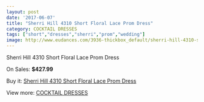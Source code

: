 ```yaml
---
layout: post
date: '2017-06-07'
title: "Sherri Hill 4310 Short Floral Lace Prom Dress"
category: COCKTAIL DRESSES
tags: ["short","dresses","sherri","prom","wedding"]
image: http://www.eudances.com/3936-thickbox_default/sherri-hill-4310-short-floral-lace-prom-dress.jpg
---
```

Sherri Hill 4310 Short Floral Lace Prom Dress

On Sales: **$427.99**
<a href="https://www.eudances.com/en/cocktail-dresses/1317-sherri-hill-4310-short-floral-lace-prom-dress.html"><amp-img layout="responsive" width="600" height="600" src="//www.eudances.com/3936-thickbox_default/sherri-hill-4310-short-floral-lace-prom-dress.jpg" alt="Sherri Hill 4310 Short Floral Lace Prom Dress 0" /></a>

Buy it: [Sherri Hill 4310 Short Floral Lace Prom Dress](https://www.eudances.com/en/cocktail-dresses/1317-sherri-hill-4310-short-floral-lace-prom-dress.html "Sherri Hill 4310 Short Floral Lace Prom Dress")

View more: [COCKTAIL DRESSES](https://www.eudances.com/en/14-cocktail-dresses "COCKTAIL DRESSES")